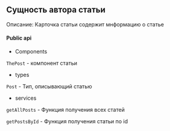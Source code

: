 ## Сущность автора статьи

Описание:
Карточка статьи содержит мнформацию о статье

#### Public api

- Components

`ThePost` - компонент статьи

- types

`Post` - Тип, описывающий статью

- services

`getAllPosts` - Функция получения всех статей

`getPostsById` - Функция получения статьи по id
